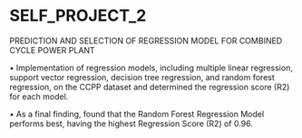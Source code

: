 # SELF_PROJECT_2
PREDICTION AND SELECTION OF REGRESSION MODEL FOR COMBINED CYCLE POWER PLANT 

• Implementation of regression models, including multiple linear regression, support vector regression, decision tree regression, and random forest 
 regression, on the CCPP dataset and determined the regression score (R2) for each model.
 
• As a final finding, found that the Random Forest Regression Model performs best, having the highest Regression Score (R2) of 0.96.
